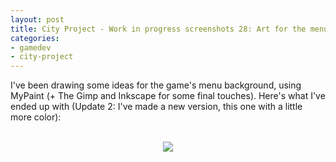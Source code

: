 ```yaml
---
layout: post
title: City Project - Work in progress screenshots 28: Art for the menu
categories:
- gamedev
- city-project
---
```


I've been drawing some ideas for the game's menu background, using MyPaint (+ The Gimp and Inkscape for some final touches). Here's what I've ended up with (Update 2: I've made a new version, this one with a little more color):<br /><br /><div class="separator" style="clear: both; text-align: center;"><img border="0" src="http://4.bp.blogspot.com/-pGPC6SnC5GM/T2iTgTbMcaI/AAAAAAAAASM/xL1Ngv4GB0k/s1600/blog.binarynonsense.com_20120320_menu_img_05_600px.jpg" /></div>